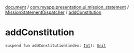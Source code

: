[document](../../index.md) / [com.myapp.presentation.ui.mission_statement](../index.md) / [MissionStatementDispatcher](index.md) / [addConstitution](./add-constitution.md)

# addConstitution

`suspend fun addConstitution(index: `[`Int`](https://kotlinlang.org/api/latest/jvm/stdlib/kotlin/-int/index.html)`): `[`Unit`](https://kotlinlang.org/api/latest/jvm/stdlib/kotlin/-unit/index.html)